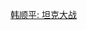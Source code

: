 [韩顺平: 坦克大战](https://www.bilibili.com/video/BV1fh411y7R8?p=569&vd_source=c6866d088ad067762877e4b6b23ab9df)